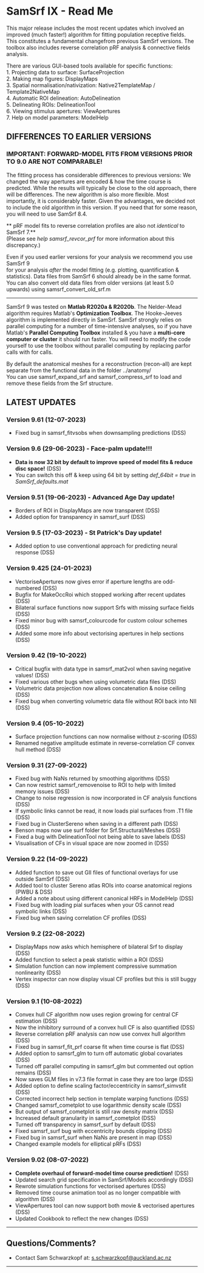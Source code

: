 # SamSrf IX - Read Me

This major release includes the most recent updates which involved an improved 
(much faster!) algorithm for fitting population receptive fields. This constitutes 
a fundamental changefrom previous SamSrf versions. The toolbox also includes 
reverse correlation pRF analysis & connective fields analysis. 

There are various GUI-based tools available for specific functions:  
    1. Projecting data to surface:              SurfaceProjection  
    2. Making map figures:                      DisplayMaps  
    3. Spatial normalisation/nativization:      Native2TemplateMap / Template2NativeMap  
	4. Automatic ROI delineation:               AutoDelineation  
    5. Delineating ROIs:                        DelineationTool  
    6. Viewing stimulus apertures:              ViewApertures  
	7. Help on model parameters:                ModelHelp  

## DIFFERENCES TO EARLIER VERSIONS

### IMPORTANT: FORWARD-MODEL FITS FROM VERSIONS PRIOR TO 9.0 ARE NOT COMPARABLE!  
The fitting process has considerable differences to previous versions: We changed 
the way apertures are encoded & how the time course is predicted. While the results
will typically be close to the old approach, there will be differences. The new algorithm
is also more flexible. Most importantly, it is considerably faster. Given the advantages,
we decided not to include the old algorithm in this version. If you need that for some
reason, you will need to use SamSrf 8.4.

** pRF model fits to reverse correlation profiles are also not *identical* to SamSrf 7.**  
(Please see *help samsrf_revcor_prf* for more information about this discrepancy.)  

Even if you used earlier versions for your analysis we recommend you use SamSrf 9  
for your analysis *after* the model fitting (e.g. plotting, quantification & statistics). 
Data files from SamSrf 6 should already be in the same format. You can also convert old 
data files from older versions (at least 5.0 upwards) using samsrf_convert_old_srf.m   

------

SamSrf 9 was tested on **Matlab R2020a & R2020b**. The Nelder-Mead algorithm requires 
Matlab's **Optimization Toolbox**. The Hooke-Jeeves algorithm is implemented directly 
in SamSrf. SamSrf strongly relies on parallel computing for a number of time-intensive 
analyses, so if you have Matlab's **Parallel Computing Toolbox** installed & you have a 
**multi-core computer or cluster** it should run faster. You will need to modify the 
code yourself to use the toolbox without parallel computing by replacing parfor calls 
with for calls.    
 
By default the anatomical meshes for a reconstruction (recon-all) are kept separate from 
the functional data in the folder ../anatomy/  
You can use samsrf_expand_srf and samsrf_compress_srf to load and remove these fields 
from the Srf structure.  

## LATEST UPDATES 

### Version 9.61 (12-07-2023)
- Fixed bug in samsrf_fitvsobs when downsampling predictions (DSS)    

### Version 9.6 (29-06-2023) - Face-palm update!!!  
- **Data is now 32 bit by default to improve speed of model fits & reduce disc space!** (DSS)  
- You can switch this off & keep using 64 bit by setting *def_64bit = true* in *SamSrf_defaults.mat*  

### Version 9.51 (19-06-2023) - Advanced Age Day update!  
- Borders of ROI in DisplayMaps are now transparent (DSS)  
- Added option for transparency in samsrf_surf (DSS)  

### Version 9.5 (17-03-2023) - St Patrick's Day update!  
- Added option to use conventional approach for predicting neural response (DSS)  

### Version 9.425 (24-01-2023)  
- VectoriseApertures now gives error if aperture lengths are odd-numbered (DSS)  
- Bugfix for MakeOccRoi which stopped working after recent updates (DSS)  
- Bilateral surface functions now support Srfs with missing surface fields (DSS)  
- Fixed minor bug with samsrf_colourcode for custom colour schemes (DSS)  
- Added some more info about vectorising apertures in help sections (DSS)  

### Version 9.42 (19-10-2022)  
- Critical bugfix with data type in samsrf_mat2vol when saving negative values! (DSS)  
- Fixed various other bugs when using volumetric data files (DSS)  
- Volumetric data projection now allows concatenation & noise ceiling (DSS)  
- Fixed bug when converting volumetric data file without ROI back into NII (DSS)   

### Version 9.4 (05-10-2022)  
- Surface projection functions can now normalise without z-scoring (DSS)  
- Renamed negative amplitude estimate in reverse-correlation CF convex hull method (DSS)  

### Version 9.31 (27-09-2022)  
- Fixed bug with NaNs returned by smoothing algorithms (DSS)  
- Can now restrict samsrf_removenoise to ROI to help with limited memory issues (DSS)  
- Change to noise regression is now incorporated in CF analysis functions (DSS)  
- If symbolic links cannot be read, it now loads pial surfaces from .T1 file (DSS)  
- Fixed bug in ClusterSereno when saving in a different path (DSS)  
- Benson maps now use surf folder for Srf.Structural/Meshes (DSS)  
- Fixed a bug with DelineationTool not being able to save labels (DSS)  
- Visualisation of CFs in visual space are now zoomed in (DSS)  

### Version 9.22 (14-09-2022)  
- Added function to save out GII files of functional overlays for use outside SamSrf (DSS)  
- Added tool to cluster Sereno atlas ROIs into coarse anatomical regions (PWBU & DSS)  
- Added a note about using different canonical HRFs in ModelHelp (DSS)  
- Fixed bug with loading pial surfaces when your OS cannot read symbolic links (DSS)  
- Fixed bug when saving correlation CF profiles (DSS)  

### Version 9.2 (22-08-2022)  
- DisplayMaps now asks which hemisphere of bilateral Srf to display (DSS)  
- Added function to select a peak statistic within a ROI (DSS)  
- Simulation function can now implement compressive summation nonlinearity (DSS)  
- Vertex inspector can now display visual CF profiles but this is still buggy (DSS)  

### Version 9.1 (10-08-2022)  
- Convex hull CF algorithm now uses region growing for central CF estimation (DSS)  
- Now the inhibitory surround of a convex hull CF is also quantified (DSS)  
- Reverse correlation pRF analysis can now use convex hull algorithm (DSS)  
- Fixed bug in samsrf_fit_prf coarse fit when time course is flat (DSS)  
- Added option to samsrf_glm to turn off automatic global covariates (DSS)  
- Turned off parallel computing in samsrf_glm but commented out option remains (DSS)  
- Now saves GLM files in v7.3 file format in case they are too large (DSS)  
- Added option to define scaling factor/eccentricity in samsrf_simvsfit (DSS)  
- Corrected incorrect help section in template warping functions (DSS)  
- Changed samsrf_cometplot to use logarithmic density scale (DSS)  
- But output of samsrf_cometplot is still raw density matrix (DSS)  
- Increased default granularity in samsrf_cometplot (DSS)  
- Turned off transparency in samsrf_surf by default (DSS)  
- Fixed samsrf_surf bug with eccentricity bounds clipping (DSS)  
- Fixed bug in samsrf_surf when NaNs are present in map (DSS)  
- Changed example models for elliptical pRFs (DSS)  

### Version 9.02 (08-07-2022)  
- **Complete overhaul of forward-model time course prediction!** (DSS)  
- Updated search grid specification in SamSrf/Models accordingly (DSS)  
- Rewrote simulation functions for vectorised apertures (DSS)  
- Removed time course animation tool as no longer compatible with algorithm (DSS)  
- ViewApertures tool can now support both movie & vectorised apertures (DSS)  
- Updated Cookbook to reflect the new changes (DSS)  

------

## Questions/Comments?
* Contact Sam Schwarzkopf at: s.schwarzkopf@auckland.ac.nz

------
